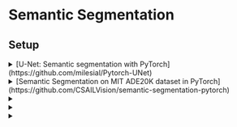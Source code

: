 # Semantic Segmentation

## Setup

<details>

<summary>[U-Net: Semantic segmentation with PyTorch](https://github.com/milesial/Pytorch-UNet)</summary>

</details>

<details>

<summary>[Semantic Segmentation on MIT ADE20K dataset in PyTorch](https://github.com/CSAILVision/semantic-segmentation-pytorch)</summary>

</details>

<details>

<summary></summary>

</details>

<details>

<summary></summary>

</details>




<details>

<summary></summary>

</details>
